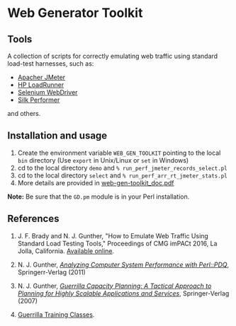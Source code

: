 # Web Generator Toolkit

## Tools
A collection of scripts for correctly emulating web traffic using standard load-test harnesses, 
such as:
   
* [Apacher JMeter](http://jmeter.apache.org)
* [HP LoadRunner](http://www8.hp.com/us/en/software-solutions/loadrunner-load-testing/)
* [Selenium WebDriver](http://www.seleniumhq.org/projects/webdriver/)
* [Silk Performer](http://www.borland.com/en-GB/Products/Software-Testing/Performance-Testing/Silk-Performer)

and others.

## Installation and usage

1. Create the environment variable `WEB_GEN_TOOLKIT` pointing to the local `bin` directory (Use `export` in Unix/Linux or `set` in Windows)
1. cd to the local directory `demo` and `% run_perf_jmeter_records_select.pl`
1. cd to the local directory `select` and `% run_perf_arr_rt_jmeter_stats.pl`
1. More details are provided in [web-gen-toolkit_doc.pdf](https://github.com/DrQz/web-generator-toolkit/blob/master/web-gen-toolkit_doc.pdf)

<b>Note:</b> Be sure that the `GD.pm` module is in your Perl installation.


## References

1. J. F. Brady and N. J. Gunther, "How to Emulate Web Traffic Using Standard Load Testing Tools," 
Proceedings of CMG imPACt 2016, La Jolla, California. [Available online](http://arxiv.org/abs/1607.05356).

1. N. J. Gunther, [*Analyzing Computer System Performance with Perl::PDQ*](http://www.perfdynamics.com/iBook/ppa_new.html), Springerr-Verlag (2011)

1. N. J. Gunther, [*Guerrilla Capacity Planning: A Tactical Approach to Planning for Highly Scalable Applications and Services*](http://www.perfdynamics.com/iBook/gcap.html), 
Springer-Verlag (2007)

1. [Guerrilla Training Classes](http://www.perfdynamics.com/Classes/schedule.html).

